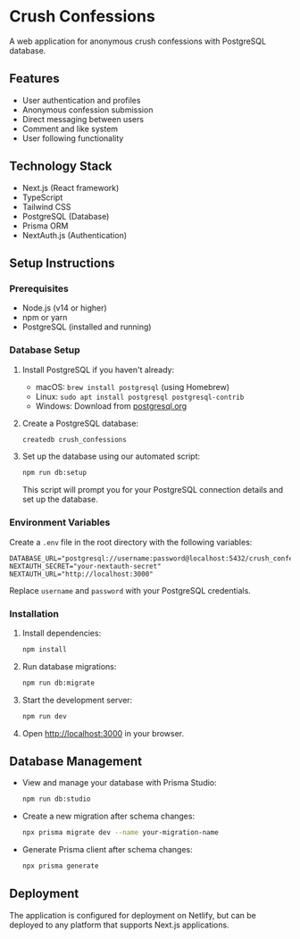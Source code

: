 # Crush Confessions

A web application for anonymous crush confessions with PostgreSQL database.

## Features

- User authentication and profiles
- Anonymous confession submission
- Direct messaging between users
- Comment and like system
- User following functionality

## Technology Stack

- Next.js (React framework)
- TypeScript
- Tailwind CSS
- PostgreSQL (Database)
- Prisma ORM
- NextAuth.js (Authentication)

## Setup Instructions

### Prerequisites

- Node.js (v14 or higher)
- npm or yarn
- PostgreSQL (installed and running)

### Database Setup

1. Install PostgreSQL if you haven't already:
   - macOS: `brew install postgresql` (using Homebrew)
   - Linux: `sudo apt install postgresql postgresql-contrib`
   - Windows: Download from [postgresql.org](https://www.postgresql.org/download/windows/)

2. Create a PostgreSQL database:
   ```bash
   createdb crush_confessions
   ```

3. Set up the database using our automated script:
   ```bash
   npm run db:setup
   ```
   This script will prompt you for your PostgreSQL connection details and set up the database.

### Environment Variables

Create a `.env` file in the root directory with the following variables:

```
DATABASE_URL="postgresql://username:password@localhost:5432/crush_confessions"
NEXTAUTH_SECRET="your-nextauth-secret"
NEXTAUTH_URL="http://localhost:3000"
```

Replace `username` and `password` with your PostgreSQL credentials.

### Installation

1. Install dependencies:
   ```bash
   npm install
   ```

2. Run database migrations:
   ```bash
   npm run db:migrate
   ```

3. Start the development server:
   ```bash
   npm run dev
   ```

4. Open [http://localhost:3000](http://localhost:3000) in your browser.

## Database Management

- View and manage your database with Prisma Studio:
  ```bash
  npm run db:studio
  ```

- Create a new migration after schema changes:
  ```bash
  npx prisma migrate dev --name your-migration-name
  ```

- Generate Prisma client after schema changes:
  ```bash
  npx prisma generate
  ```

## Deployment

The application is configured for deployment on Netlify, but can be deployed to any platform that supports Next.js applications.